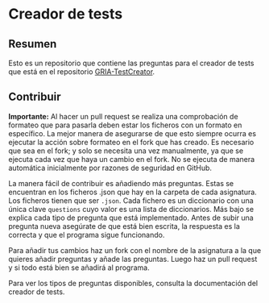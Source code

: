 # Creador de tests

## Resumen

Esto es un repositorio que contiene las preguntas para el creador de tests que está en el repositorio [GRIA-TestCreator](https://github.com/SantiagoRR2004/GRIA-TestCreator).

## Contribuir

**Importante:** Al hacer un pull request se realiza una comprobación de formateo que para pasarla deben estar los ficheros con un formato en específico. La mejor manera de asegurarse de que esto siempre ocurra es ejecutar la acción sobre formateo en el fork que has creado. Es necesario que sea en el fork; y solo se necesita una vez manualmente, ya que se ejecuta cada vez que haya un cambio en el fork. No se ejecuta de manera automática inicialmente por razones de seguridad en GitHub.

La manera fácil de contribuir es añadiendo más preguntas. Estas se encuentran en los ficheros .json que hay en la carpeta de cada asignatura. Los ficheros tienen que ser `.json`. Cada fichero es un diccionario con una única clave `questions` cuyo valor es una lista de diccionarios. Más bajo se explica cada tipo de pregunta que está implementado. Antes de subir una pregunta nueva asegúrate de que está bien escrita, la respuesta es la correcta y que el programa sigue funcionando.

Para añadir tus cambios haz un fork con el nombre de la asignatura a la que quieres añadir preguntas y añade las preguntas. Luego haz un pull request y si todo está bien se añadirá al programa.

Para ver los tipos de preguntas disponibles, consulta la documentación del creador de tests.
